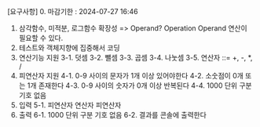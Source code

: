[요구사항]
0. 마감기한 : 2024-07-27 16:46
1. 삼각함수, 미적분, 로그함수 확장성 => Operand? Operation Operand 연산이 필요할 수 있다.
2. 테스트와 객체지향에 집중해서 코딩
3. 연산기능 지원
   3-1. 덧셈
   3-2. 뺄셈
   3-3. 곱셈
   3-4. 나눗셈
   3-5. 연산자 ::= +, -, *, /
4. 피연산자 지원
   4-1. 0-9 사이의 문자가 1개 이상 있어야한다
   4-2. 소숫점이 0개 또는 1개 존재한다
   4-3. 0-9 사이의 숫자가 0개 이상 반복된다
   4-4. 1000 단위 구분 기호 없음
5. 입력
   5-1. 피연산자 연산자 피연산자
6. 출력
   6-1. 1000 단위 구분 기호 없음
   6-2. 결과를 콘솔에 출력한다